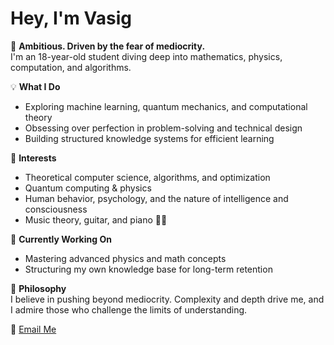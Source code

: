 # Hey, I'm **Vasig**  

🚀 **Ambitious. Driven by the fear of mediocrity.**  
I'm an 18-year-old student diving deep into mathematics, physics, computation, and algorithms.  

💡 **What I Do**  
- Exploring machine learning, quantum mechanics, and computational theory  
- Obsessing over perfection in problem-solving and technical design  
- Building structured knowledge systems for efficient learning  

🎯 **Interests**  
- Theoretical computer science, algorithms, and optimization  
- Quantum computing & physics  
- Human behavior, psychology, and the nature of intelligence and consciousness  
- Music theory, guitar, and piano 🎸🎹  

📖 **Currently Working On**  
- Mastering advanced physics and math concepts  
- Structuring my own knowledge base for long-term retention  

💭 **Philosophy**  
I believe in pushing beyond mediocrity. Complexity and depth drive me, and I admire those who challenge the limits of understanding.  

📧 [Email Me](mailto:agvasig19@gmail.com)  

